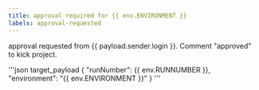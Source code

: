 ```yaml
---
title: approval required for {{ env.ENVIRONMENT }}
labels: approval-requested
---
```

approval requested from {{ payload.sender.login }}.
Comment "approved" to kick project.

'''json target_payload
{
    "runNumber": {{ env.RUNNUMBER }},
    "environment": "{{ env.ENVIRONMENT }}"
}
'''
